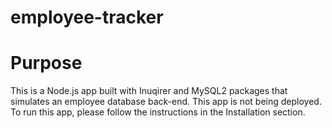 # employee-tracker

# Purpose
This is a Node.js app built with Inuqirer and MySQL2 packages that simulates an employee database back-end. This app is not being deployed. To run this app, please follow the instructions in the Installation section.
